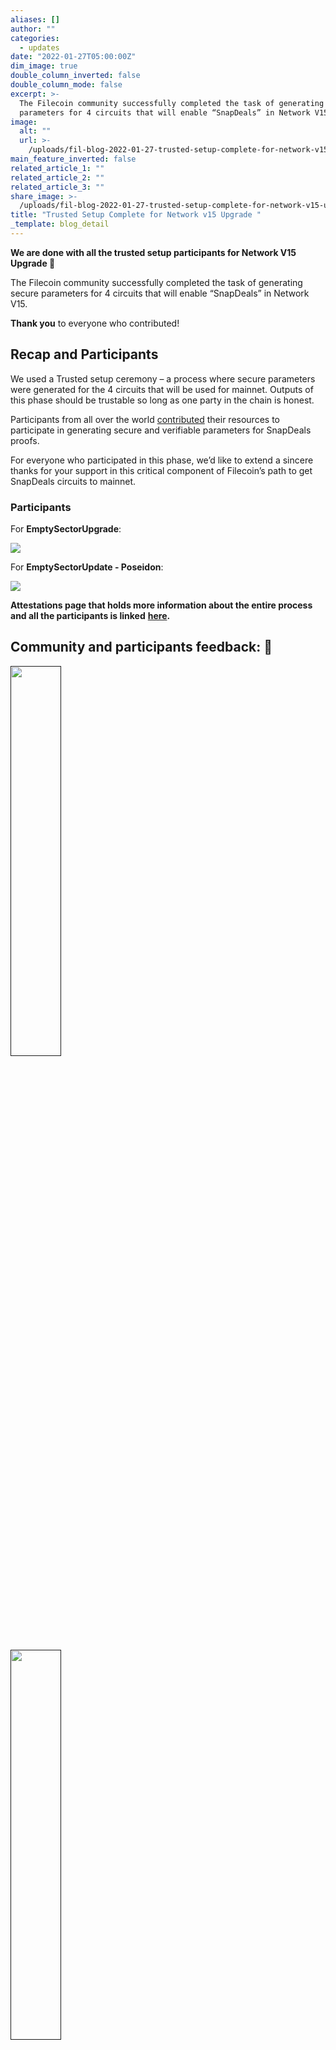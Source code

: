 ```yaml
---
aliases: []
author: ""
categories:
  - updates
date: "2022-01-27T05:00:00Z"
dim_image: true
double_column_inverted: false
double_column_mode: false
excerpt: >-
  The Filecoin community successfully completed the task of generating secure
  parameters for 4 circuits that will enable “SnapDeals” in Network V15.
image:
  alt: ""
  url: >-
    /uploads/fil-blog-2022-01-27-trusted-setup-complete-for-network-v15-upgrade.webp
main_feature_inverted: false
related_article_1: ""
related_article_2: ""
related_article_3: ""
share_image: >-
  /uploads/fil-blog-2022-01-27-trusted-setup-complete-for-network-v15-upgrade.webp
title: "Trusted Setup Complete for Network v15 Upgrade "
_template: blog_detail
---
```


**We are done with all the trusted setup participants for Network V15 Upgrade 🎉**

The Filecoin community successfully completed the task of generating secure parameters for 4 circuits that will enable “SnapDeals” in Network V15.

**Thank you** to everyone who contributed!

## **Recap and Participants**

We used a Trusted setup ceremony – a process where secure parameters were generated for the 4 circuits that will be used for mainnet. Outputs of this phase should be trustable so long as one party in the chain is honest.

Participants from all over the world [contributed](https://github.com/filecoin-project/phase2-attestations/tree/trusted-setup-2/ts2#participant-list) their resources to participate in generating secure and verifiable parameters for SnapDeals proofs.

For everyone who participated in this phase, we’d like to extend a sincere thanks for your support in this critical component of Filecoin’s path to get SnapDeals circuits to mainnet.

### Participants

For **EmptySectorUpgrade**:

![](/uploads/untitled-4.webp)

For **EmptySectorUpdate - Poseidon**:

![](/uploads/untitled-5.webp)

**Attestations page that holds more information about the entire process and all the participants is linked** [**here**](https://github.com/filecoin-project/phase2-attestations/tree/trusted-setup-2/ts2)**.**

## Community and participants feedback: 🎉

<a href=""><img src="/uploads/untitled.webp" style="width:40%;margin-left:0%"></a>

<a href=""><img src="/uploads/untitled-2.webp" style="width:40%;margin-left:0%"></a>

## **How do I trust the output of these ceremonies?**

For the current run, outputs can be trusted if the transcript is entirely verifiable, and you trust that **_at least_** one of the participants did not leak their contributed randomness in any way.

As such, for both ceremonies, we attempted to gather a diverse group of participants – both contributors from within the Filecoin ecosystem, miners with competing interests, as well as individuals and teams from outside in adjacent Web3 communities. In doing so, we aimed to reduce the risk of collusion and increase the probability that at least one contributor per circuit would be deemed sufficiently trustable - thereby guaranteeing the integrity of the output parameters.

## **Next Steps**

For mainnet upgrade to network V15, nothing more is required. ✅

However, the Filecoin team is already thinking about future upgrades to our proofs to increase the performance and usability of the protocol.

When these upgrades happen, we will begin another iteration of the Phase 2 ceremony to generate secure parameters for these new circuits.
